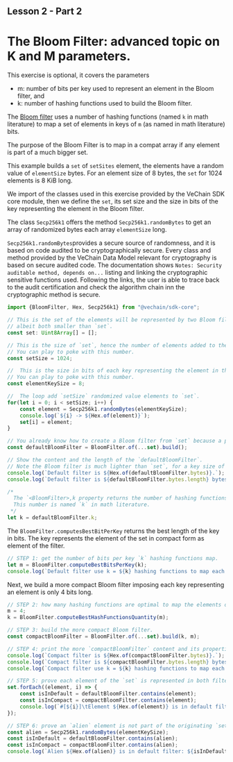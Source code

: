 ## Lesson 2 - Part 2

# The Bloom Filter: advanced topic on K and M parameters.

This exercise is optional, it covers the parameters
- m: number of bits per key used to represent an element in the Bloom filter, and
- k: number of hashing functions used to build the Bloom filter.

The [Bloom filter](https://en.wikipedia.org/wiki/Bloom_filter)
uses a number of hashing functions (named `k` in math literature) to map
a set of elements in keys of `m` (as named in math literature) bits.

The purpose of the Bloom Filter is to map in a compat array if any element is part of a much bigger set.

This example builds a `set` of `setSites` element, the elements have a random value of `elementSize` bytes.
For an element size of 8 bytes, the `set` for 1024 elements is 8 KiB long.

We import of the classes used in this exercise provided by the VeChain SDK core module, then we define the `set`,
its set size and the size in bits of the key representing the element in the Bloom filter.

The class `Secp256k1` offers the method `Secp256k1.randomBytes` to get an array of randomized bytes
each array `elementSize` long.

`Secp256k1.randomBytes`provides a secure source of randomness, and it is based on code audited to be
cryptographically secure.
Every class and method provided by the VeChain Data Model relevant for cryptography is based on  secure audited code.
The documentation shows `Notes: Security auditable method, depends on...`
listing and linking the cryptographic sensitive functions used.
Following the links, the user is able to trace back to the audit certification and check
the algorithm chain inn the cryptographic method is secure.

```typescript
import {BloomFilter, Hex, Secp256k1} from "@vechain/sdk-core";

// This is the set of the elements will be represented by two Bloom filters of different size,
// albeit both smaller than `set`.
const set: Uint8Array[] = [];

// This is the size of `set`, hence the number of elements added to the `set` next.
// You can play to poke with this number.
const setSize = 1024;

//  This is the size in bits of each key representing the element in the `set`.
// You can play to poke with this number.
const elementKeySize = 8;

//  The loop add `setSize` randomized value elements to `set`.
for(let i = 0; i < setSize; i++) {
    const element = Secp256k1.randomBytes(elementKeySize);
    console.log(`${i} -> ${Hex.of(element)}`);
    set[i] = element;
}

// You already know how to create a Bloom filter from `set` because a previous exercise.
const defaultBloomFilter = BloomFilter.of(...set).build();

// Show the content and the length of the `defaultBloomFilter`.
// Note the Bloom filter is much lighter than `set`, for a key size of 8 bits, the filter is 1 KiB size.
console.log(`Default filter is ${Hex.of(defaultBloomFilter.bytes)}.`);
console.log(`Default filter is ${defaultBloomFilter.bytes.length} bytes sized.`);

/*
  The `<BloomFilter>,k property returns the number of hashing functions used to map the elements in the filter.
  This number is named `k` in math literature.
 */
let k = defaultBloomFilter.k;
```

The `BloomFilter.computesBestBitPerKey` returns the best length of the key in bits. The key represents the element of
the set in compact form as element of the filter.

```typescript
// STEP 1: get the number of bits per key `k` hashing functions map.
let m = BloomFilter.computeBestBitsPerKey(k);
console.log(`Default filter use k = ${k} hashing functions to map each element in m = ${m} bits per key.`);
```

Next, we build a more compact Bloom filter imposing each key representing an element is only 4 bits long.

```typescript
// STEP 2: how many hashing functions are optimal to map the elements of a Bloom filter in `m` = 4 bits keys?
m = 4;
k = BloomFilter.computeBestHashFunctionsQuantity(m);
```

```typescript
// STEP 3: build the more compact Bloom filter.
const compactBloomFilter = BloomFilter.of(...set).build(k, m);
```

```typescript
// STEP 4: print the more `compactBloomFilter` content and its properties.
console.log(`Compact filter is ${Hex.of(compactBloomFilter.bytes)}.`);
console.log(`Compact filter is ${compactBloomFilter.bytes.length} bytes sized.`);
console.log(`Compact filter use k = ${k} hashing functions to map each element in m = ${m} bits per key`);
```

```typescript
// STEP 5: prove each element of the `set` is represented in both filters,
set.forEach((element, i) => {
    const isInDefault = defaultBloomFilter.contains(element);
    const isInCompact = compactBloomFilter.contains(element);
    console.log(`#[${i}]\tElement ${Hex.of(element)} is in default filter: ${isInDefault}, in compact filter: ${isInCompact}.`);
});
```

```typescript
// STEP 6: prove an `alien` element is not part of the originating `set` as not represented in both filters.
const alien = Secp256k1.randomBytes(elementKeySize);
const isInDefault = defaultBloomFilter.contains(alien);
const isInCompact = compactBloomFilter.contains(alien);
console.log(`Alien ${Hex.of(alien)} is in default filter: ${isInDefault}, in compact filter: ${isInCompact}.`);
```

